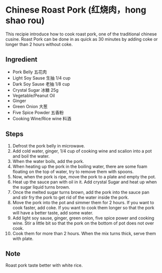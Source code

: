 # Chinese Roast Pork (红烧肉，hong shao rou)

  This recipie introduce how to cook roast pork, one of the traditional chinese cusine. Roast Pork can be done in as quick as 30 minutes by adding coke or longer than 2 hours without coke.

## Ingredient

  + Pork Belly 五花肉
  + Light Soy Sause 生抽 1/4 cup
  + Dark Soy Sause 老抽 1/8 cup
  + Crystal Sugar 冰糖 25g
  + Vegetable/Peanut Oil
  + Ginger 
  + Green Onion 大葱
  + Five Spice Powder 五香粉
  + Cooking Wine/Rice wine 料酒
  
## Steps
  1. Defrost the pork belly in microwave.
  2. Add cold water, ginger, 1/4 cup of cooking wine and scalion into a pot and boil the water.
  3. When the water boils, add the pork.
  4. When heating up the pork in the boiling water, there are some foam floating on the top of water, try to remove them with spoons.
  5. Now, when the pork is ripe, move the pork to a plate and empty the pot. 
  6. Heat up the sauce pan with oil in it. Add crystal Sugar and heat up when the sugar liquid turns brown. 
  7. Once the melted sugar turns brown, add the pork into the sauce pan and stir fry the pork to get rid of the water inside the pork.
  8. Move the pork into the pot and simmer them for 2 hours. If you want to cook faster, add coke. If you want to cook them longer so that the pork will have a better taste, add some water. 
  9. Add light soy sause, ginger, green onion, five spice power and cooking wine. Stir a little bit so that the pork on the bottom of pot does not over cook.
  10. Cook them for more than 2 hours. When the mix turns thick, serve them with plate.
  
 ## Note
 
 Roast pork taste better with white rice.


